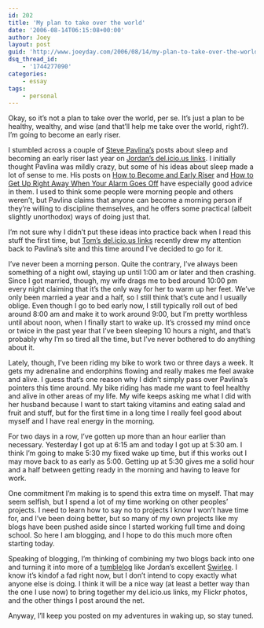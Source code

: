 ```yaml
---
id: 202
title: 'My plan to take over the world'
date: '2006-08-14T06:15:08+00:00'
author: Joey
layout: post
guid: 'http://www.joeyday.com/2006/08/14/my-plan-to-take-over-the-world'
dsq_thread_id:
    - '1744277090'
categories:
    - essay
tags:
    - personal
---
```


Okay, so it’s not a plan to take over the world, per se. It’s just a plan to be healthy, wealthy, and wise (and that’ll help me take over the world, right?). I’m going to become an early riser.

I stumbled across a couple of [Steve Pavlina’s](http://www.stevepavlina.com) posts about sleep and becoming an early riser last year on [Jordan’s del.icio.us links](http://del.icio.us/interruptorjones). I initially thought Pavlina was mildly crazy, but some of his ideas about sleep made a lot of sense to me. His posts on [How to Become and Early Riser](http://www.stevepavlina.com/blog/2005/05/how-to-become-an-early-riser/) and [How to Get Up Right Away When Your Alarm Goes Off](http://www.stevepavlina.com/blog/2006/04/how-to-get-up-right-away-when-your-alarm-goes-off/) have especially good advice in them. I used to think some people were morning people and others weren’t, but Pavlina claims that anyone can become a morning person if they’re willing to discipline themselves, and he offers some practical (albeit slightly unorthodox) ways of doing just that.

I’m not sure why I didn’t put these ideas into practice back when I read this stuff the first time, but [Tom’s del.icio.us links](http://del.icio.us/tompreuss) recently drew my attention back to Pavlina’s site and this time around I’ve decided to go for it.

I’ve never been a morning person. Quite the contrary, I’ve always been something of a night owl, staying up until 1:00 am or later and then crashing. Since I got married, though, my wife drags me to bed around 10:00 pm every night claiming that it’s the only way for her to warm up her feet. We’ve only been married a year and a half, so I still think that’s cute and I usually oblige. Even though I go to bed early now, I still typically roll out of bed around 8:00 am and make it to work around 9:00, but I’m pretty worthless until about noon, when I finally start to wake up. It’s crossed my mind once or twice in the past year that I’ve been sleeping 10 hours a night, and that’s probably why I’m so tired all the time, but I’ve never bothered to do anything about it.

Lately, though, I’ve been riding my bike to work two or three days a week. It gets my adrenaline and endorphins flowing and really makes me feel awake and alive. I guess that’s one reason why I didn’t simply pass over Pavlina’s pointers this time around. My bike riding has made me want to feel healthy and alive in other areas of my life. My wife keeps asking me what I did with her husband because I want to start taking vitamins and eating salad and fruit and stuff, but for the first time in a long time I really feel good about myself and I have real energy in the morning.

For two days in a row, I’ve gotten up more than an hour earlier than necessary. Yesterday I got up at 6:15 am and today I got up at 5:30 am. I think I’m going to make 5:30 my fixed wake up time, but if this works out I may move back to as early as 5:00. Getting up at 5:30 gives me a solid hour and a half between getting ready in the morning and having to leave for work.

One commitment I’m making is to spend this extra time on myself. That may seem selfish, but I spend a lot of my time working on other peoples’ projects. I need to learn how to say no to projects I know I won’t have time for, and I’ve been doing better, but so many of my own projects like my blogs have been pushed aside since I started working full time and doing school. So here I am blogging, and I hope to do this much more often starting today.

Speaking of blogging, I’m thinking of combining my two blogs back into one and turning it into more of a [tumblelog](http://www.kottke.org/05/10/tumblelogs) like Jordan’s excellent [Swirlee](http://www.swirlee.org). I know it’s kindof a fad right now, but I don’t intend to copy exactly what anyone else is doing. I think it will be a nice way (at least a better way than the one I use now) to bring together my del.icio.us links, my Flickr photos, and the other things I post around the net.

Anyway, I’ll keep you posted on my adventures in waking up, so stay tuned.